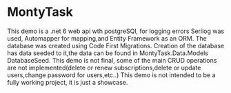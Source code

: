 # MontyTask

This demo is a .net 6 web api wth postgreSQl, for logging errors Serilog was used, Automapper for mapping,and Entity Framework as an ORM.
The database was created using Code First Migrations. Creation of the database has data seeded to it,the data can be found in MontyTask.Data.Models DatabaseSeed.
This demo is not final, some of the main CRUD operations are not implemented(delete or renew subscriptions,delete or update users,change password for users,etc..)
This demo is not intended to be a fully working project, it is just a showcase.
